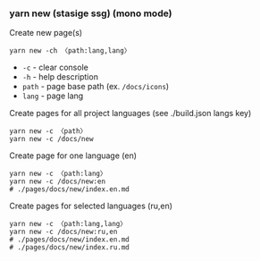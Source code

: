 ### yarn new (stasige ssg)  (mono mode)
Create new page(s)
```shell
yarn new -ch 〈path:lang,lang〉
```

* `-c` - clear console
* `-h` - help description
* `path` - page base path (ex. `/docs/icons`)
* `lang` - page lang 

Create pages for all project languages (see ./build.json langs key)
```shell
yarn new -c 〈path〉
yarn new -c /docs/new
```

Create page for one language (en)
```shell
yarn new -c 〈path:lang〉
yarn new -c /docs/new:en
# ./pages/docs/new/index.en.md
```

Create pages for selected languages (ru,en)
```shell
yarn new -c 〈path:lang,lang〉
yarn new -c /docs/new:ru,en
# ./pages/docs/new/index.en.md 
# ./pages/docs/new/index.ru.md
```
